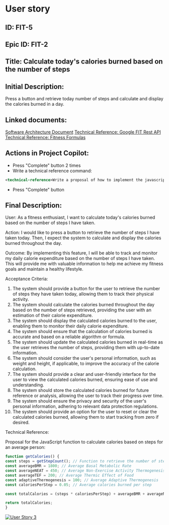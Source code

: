 # User story
## ID: FIT-5
## Epic ID: FIT-2
## Title: Calculate today's calories burned based on the number of steps
## Initial Description:
Press a button and retrieve today number of steps and calculate and display the calories burned in a day.
## Linked documents:
[Software Architecture Document](/step2-project-copilot-project/confluence/software-architecture-document.md)
[Technical Reference: Google FIT Rest API](/step2-project-copilot-project/confluence/technical-reference-google-fit-rest-api.md)
[Technical Reference: Fitness Formulas](/step2-project-copilot-project/confluence/technical-reference-fitness-formulas.md)
## Actions in Project Copilot:
- Press "Complete" button 2 times
- Write a technical reference command:
```xml
<technical-reference>Write a proposal of how to implement the javascript function to calculate the calories based on the steps for an average person (steps * 0.05), if there is a function getStepCount() that returns today’s number of user steps. Add to the total calories the average BMR: 1,800 calories per day,  average NEAT: 450 calories per day , average TEF: 200 calories per day, and adaptive Thermogenesis 100 calories per day. Write the function getCalories()</technical-reference>
```
- Press "Complete" button
## Final Description:
User:
As a fitness enthusiast, I want to calculate today's calories burned based on the number of steps I have taken.

Action:
I would like to press a button to retrieve the number of steps I have taken today. Then, I expect the system to calculate and display the calories burned throughout the day.

Outcome:
By implementing this feature, I will be able to track and monitor my daily calorie expenditure based on the number of steps I have taken. This will provide me with valuable information to help me achieve my fitness goals and maintain a healthy lifestyle.

Acceptance Criteria:
1. The system should provide a button for the user to retrieve the number of steps they have taken today, allowing them to track their physical activity.
2. The system should calculate the calories burned throughout the day based on the number of steps retrieved, providing the user with an estimation of their calorie expenditure.
3. The system should display the calculated calories burned to the user, enabling them to monitor their daily calorie expenditure.
4. The system should ensure that the calculation of calories burned is accurate and based on a reliable algorithm or formula.
5. The system should update the calculated calories burned in real-time as the user retrieves the number of steps, providing them with up-to-date information.
6. The system should consider the user's personal information, such as weight and height, if applicable, to improve the accuracy of the calorie calculation.
7. The system should provide a clear and user-friendly interface for the user to view the calculated calories burned, ensuring ease of use and understanding.
8. The system should store the calculated calories burned for future reference or analysis, allowing the user to track their progress over time.
9. The system should ensure the privacy and security of the user's personal information, adhering to relevant data protection regulations.
10. The system should provide an option for the user to reset or clear the calculated calories burned, allowing them to start tracking from zero if desired.

Technical Reference: 

Proposal for the JavaScript function to calculate calories based on steps for an average person:

```javascript
function getCalories() {
const steps = getStepCount(); // Function to retrieve the number of steps
const averageBMR = 1800; // Average Basal Metabolic Rate
const averageNEAT = 450; // Average Non-Exercise Activity Thermogenesis
const averageTEF = 200; // Average Thermic Effect of Food
const adaptiveThermogenesis = 100; // Average Adaptive Thermogenesis
const caloriesPerStep = 0.05; // Average calories burned per step

const totalCalories = (steps * caloriesPerStep) + averageBMR + averageNEAT + averageTEF + adaptiveThermogenesis;

return totalCalories;
}
```

[![User Story 3](http://img.youtube.com/vi/CI3KKaVBJfQ/0.jpg)](https://www.youtube.com/watch?v=CI3KKaVBJfQ "User Story 3")